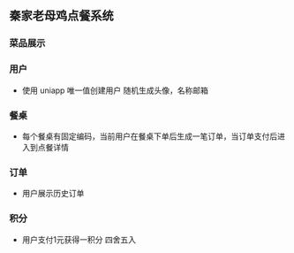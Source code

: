 ## 秦家老母鸡点餐系统

### 菜品展示

### 用户

 - 使用 uniapp 唯一值创建用户 随机生成头像，名称邮箱

### 餐桌

 - 每个餐桌有固定编码，当前用户在餐桌下单后生成一笔订单，当订单支付后进入到点餐详情

### 订单

 - 用户展示历史订单

### 积分

 - 用户支付1元获得一积分 四舍五入